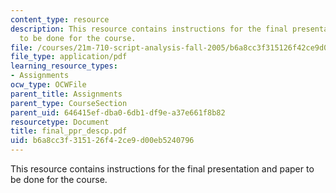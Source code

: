 ```yaml
---
content_type: resource
description: This resource contains instructions for the final presentation and paper
  to be done for the course.
file: /courses/21m-710-script-analysis-fall-2005/b6a8cc3f315126f42ce9d00eb5240796_final_ppr_descp.pdf
file_type: application/pdf
learning_resource_types:
- Assignments
ocw_type: OCWFile
parent_title: Assignments
parent_type: CourseSection
parent_uid: 646415ef-dba0-6db1-df9e-a37e661f8b82
resourcetype: Document
title: final_ppr_descp.pdf
uid: b6a8cc3f-3151-26f4-2ce9-d00eb5240796
---
```

This resource contains instructions for the final presentation and paper to be done for the course.

